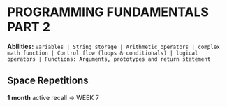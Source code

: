 # PROGRAMMING FUNDAMENTALS PART 2

**Abilities:** `Variables | String storage | Arithmetic operators | complex math function | Control flow (loops & conditionals) | logical operators | Functions: Arguments, prototypes and return statement`  

## Space Repetitions

**1 month** active recall -> WEEK 7 